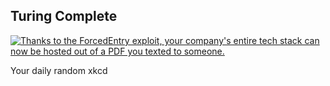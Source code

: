 ## Turing Complete
[![Thanks to the ForcedEntry exploit, your company's entire tech stack can now be hosted out of a PDF you texted to someone.](https://imgs.xkcd.com/comics/turing_complete.png)](https://xkcd.com/2556/ "Thanks to the ForcedEntry exploit, your company's entire tech stack can now be hosted out of a PDF you texted to someone.")

Your daily random xkcd
